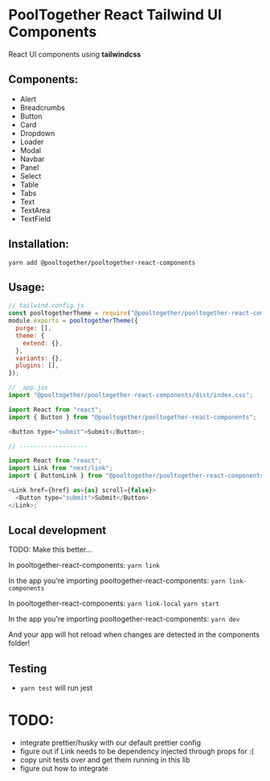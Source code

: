# PoolTogether React Tailwind UI Components

React UI components using **tailwindcss**

## Components:

- Alert
- Breadcrumbs
- Button
- Card
- Dropdown
- Loader
- Modal
- Navbar
- Panel
- Select
- Table
- Tabs
- Text
- TextArea
- TextField

## Installation:

`yarn add @pooltogether/pooltogether-react-components`

## Usage:

```js
// tailwind.config.js
const pooltogetherTheme = require("@pooltogether/pooltogether-react-components");
module.exports = pooltogetherTheme({
  purge: [],
  theme: {
    extend: {},
  },
  variants: {},
  plugins: [],
});
```

```js
// _app.jsx
import "@pooltogether/pooltogether-react-components/dist/index.css";
```

```js
import React from "react";
import { Button } from "@pooltogether/pooltogether-react-components";

<Button type="submit">Submit</Button>;

// -------------------

import React from "react";
import Link from "next/link";
import { ButtonLink } from "@pooltogether/pooltogether-react-components";

<Link href={href} as={as} scroll={false}>
  <Button type="submit">Submit</Button>
</Link>;
```

## Local development

TODO: Make this better...

In pooltogether-react-components:
`yarn link`

In the app you're importing pooltogether-react-components:
`yarn link-components`

In pooltogether-react-components:
`yarn link-local`
`yarn start`

In the app you're importing pooltogether-react-components:
`yarn dev`

And your app will hot reload when changes are detected in the components folder!

## Testing

- `yarn test` will run jest

# TODO:

- integrate prettier/husky with our default prettier config
- figure out if Link needs to be dependency injected through props for <PageTitleAndBreadcrumbs /> :(
- copy unit tests over and get them running in this lib
- figure out how to integrate <PoolCurrencyIcon />
